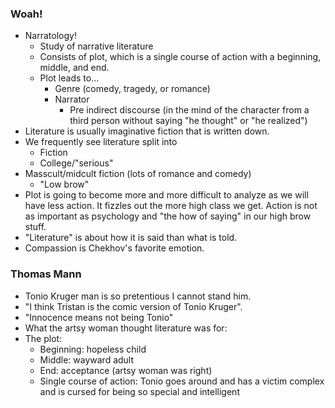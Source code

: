 ### Woah!
- Narratology! 
	- Study of narrative literature
	- Consists of plot, which is a single course of action with a beginning, middle, and end.
	- Plot leads to...
		- Genre (comedy, tragedy, or romance)
		- Narrator
			- Pre indirect discourse (in the mind of the character from a third person without saying "he thought" or "he realized")
- Literature is usually imaginative fiction that is written down.
- We frequently see literature split into
	- Fiction
	- College/"serious"	
- Masscult/midcult fiction (lots of romance and comedy)
	- "Low brow"
- Plot is going to become more and more difficult to analyze as we will have less action. It fizzles out the more high class we get. Action is not as important as psychology and "the how of saying" in our high brow stuff.
- "Literature" is about how it is said than what is told.
- Compassion is Chekhov's favorite emotion.

### Thomas Mann
- Tonio Kruger man is so pretentious I cannot stand him.
- "I think Tristan is the comic version of Tonio Kruger".
- "Innocence means not being Tonio"
- What the artsy woman thought literature was for: 
- The plot:
	- Beginning: hopeless child
	- Middle: wayward adult
	- End: acceptance (artsy woman was right)
	- Single course of action: Tonio goes around and has a victim complex and is cursed for being so special and intelligent